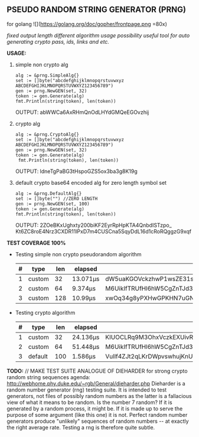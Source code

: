 ## PSEUDO RANDOM STRING GENERATOR (PRNG)

for golang ![](https://golang.org/doc/gopher/frontpage.png =80x)

*fixed output length
different algorithm usage possibility
useful tool for auto generating crypto pass, ids, links and etc.*

**USAGE:**

1. simple non crypto alg

    ```
    alg := &prng.SimpleAlg{}
    set := []byte("abcdefghijklmnopqrstuvwxyz
    ABCDEFGHIJKLMNOPQRSTUVWXYZ123456789")
    gen := prng.NewGEN(set, 32)
    token := gen.Generate(alg)
    fmt.Println(string(token), len(token))
    ```

    OUTPUT: abWWCa6AxRHmQnOdLHYdGMQeEGOvzhij

2. crypto alg

    ```
    alg := &prng.CryptoAlg{}
    set := []byte("abcdefghijklmnopqrstuvwxyz
    ABCDEFGHIJKLMNOPQRSTUVWXYZ123456789")
    gen := prng.NewGEN(set, 32)
    token := gen.Generate(alg)
     fmt.Println(string(token), len(token))
    ```

    OUTPUT: ldneTgPaBG3tHspoGZS5ox3ba3g8K19g


3. default crypto base64 encoded alg for zero length symbol set

   ```
   alg := &prng.DefaultAlg{}
   set := []byte("") //ZERO LENGTH
   gen := prng.NewGEN(set, 100)
   token := gen.Generate(alg)
   fmt.Println(string(token), len(token))
   ```

   OUTPUT: 2ZOeBKxUghxty200biKF2EyrRpHpKTA4QnbdISTzpo_
   Kt6ZC8roE4Nrz3CXDR11lPxD7m4CUSCna5SqyDdL16d1cRoRQggzG9xqf

   

**TEST COVERAGE 100%**

* Testing simple non crypto pseudorandom algorithm

  | #    | type   | len  | elapsed  | output                                                       |
  | ---- | ------ | ---- | -------- | ------------------------------------------------------------ |
  | 1    | custom | 32   | 13.071µs | dW5uaKGOVckzhwP1wsZE31shsvEN7EMX                             |
  | 2    | custom | 64   | 9.374µs  | M6UikIfTRUfHl6hW5CgZnTJd3rertaMdWCWLIRlkendzir7rUX4ECIZh9FQF5ikx |
  | 3    | custom | 128  | 10.99µs  | xwOq34g8yPXHwGPKHN7uGNKrNwqjocqSWLoTEowKsIjFMABXinY9PjFUi6q6ERohLHQifrp59UNdqsjWKOVdwU9xy5eg5ekOBhFP3Ym9eUp7XEJFbTx7qjD |

  

* Testing crypto algorithm

  | #    | type    | len  | elapsed  | output                                                       |
  | ---- | ------- | ---- | -------- | ------------------------------------------------------------ |
  | 1    | custom  | 32   | 24.136µs | KIUOCLRq9M3OhxVczkEXUivRKhLdkgSc                             |
  | 2    | custom  | 64   | 51.448µs | M6UikIfTRUfHl6hW5CgZnTJd3rertaMdWCWLIRlkendzir7rUX4ECIZh9FQF5ikx |
  | 3    | default | 100  | 1.586µs  | Vullf4ZJt2qLKrDWpvswhujKnUvoGRUh1g9mzWnjh9C8NjqYiVzXTZWGCoUpvMDT |

  

**TODO:** // MAKE TEST SUITE ANALOGUE OF DIEHARDER for strong crypto random string sequences
agenda: http://webhome.phy.duke.edu/~rgb/General/dieharder.php
Dieharder is a random number generator (rng) testing suite. It is intended to test generators, not files of possibly random numbers as the latter is a fallacious view of what it means to be random. Is the number 7 random? If it is generated by a random process, it might be. If it is made up to serve the purpose of some argument (like this one) it is not. Perfect random number generators produce "unlikely" sequences of random numbers -- at exactly the right average rate. Testing a rng is therefore quite subtle.
